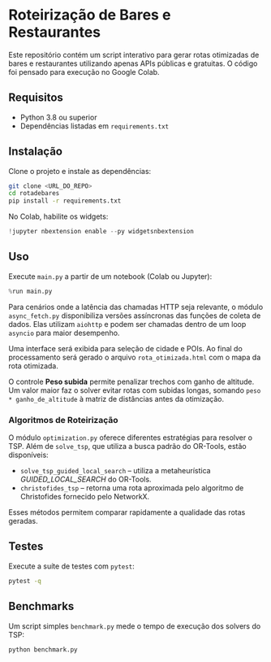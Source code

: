 # Roteirização de Bares e Restaurantes

Este repositório contém um script interativo para gerar rotas otimizadas de bares e restaurantes utilizando apenas APIs públicas e gratuitas. O código foi pensado para execução no Google Colab.

## Requisitos

- Python 3.8 ou superior
- Dependências listadas em `requirements.txt`

## Instalação

Clone o projeto e instale as dependências:

```bash
git clone <URL_DO_REPO>
cd rotadebares
pip install -r requirements.txt
```

No Colab, habilite os widgets:

```python
!jupyter nbextension enable --py widgetsnbextension
```

## Uso

Execute `main.py` a partir de um notebook (Colab ou Jupyter):

```python
%run main.py
```

Para cenários onde a latência das chamadas HTTP seja relevante, o módulo
`async_fetch.py` disponibiliza versões assíncronas das funções de coleta de
dados. Elas utilizam `aiohttp` e podem ser chamadas dentro de um loop
`asyncio` para maior desempenho.

Uma interface será exibida para seleção de cidade e POIs. Ao final do processamento será gerado o arquivo `rota_otimizada.html` com o mapa da rota otimizada.

O controle **Peso subida** permite penalizar trechos com ganho de altitude.
Um valor maior faz o solver evitar rotas com subidas longas, somando
`peso * ganho_de_altitude` à matriz de distâncias antes da otimização.

### Algoritmos de Roteirização

O módulo `optimization.py` oferece diferentes estratégias para resolver o TSP. Além de `solve_tsp`, que utiliza a busca padrão do OR-Tools, estão disponíveis:

- `solve_tsp_guided_local_search` – utiliza a metaheurística *GUIDED_LOCAL_SEARCH* do OR-Tools.
- `christofides_tsp` – retorna uma rota aproximada pelo algoritmo de Christofides fornecido pelo NetworkX.

Esses métodos permitem comparar rapidamente a qualidade das rotas geradas.


## Testes

Execute a suíte de testes com `pytest`:

```bash
pytest -q
```

## Benchmarks

Um script simples `benchmark.py` mede o tempo de execução dos solvers do TSP:

```bash
python benchmark.py
```
